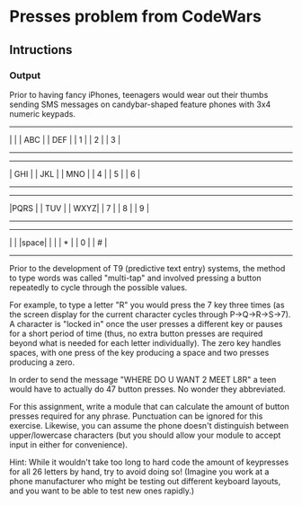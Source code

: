 # Presses problem from CodeWars

## Intructions

### Output

Prior to having fancy iPhones, teenagers would wear out their thumbs sending SMS messages on candybar-shaped feature phones with 3x4 numeric keypads.

---

| | | ABC | | DEF |
| 1 | | 2 | | 3 |

---

---

| GHI | | JKL | | MNO |
| 4 | | 5 | | 6 |

---

---

|PQRS | | TUV | | WXYZ|
| 7 | | 8 | | 9 |

---

---

| | |space| | |
| \* | | 0 | | # |

---

Prior to the development of T9 (predictive text entry) systems, the method to type words was called "multi-tap" and involved pressing a button repeatedly to cycle through the possible values.

For example, to type a letter "R" you would press the 7 key three times (as the screen display for the current character cycles through P->Q->R->S->7). A character is "locked in" once the user presses a different key or pauses for a short period of time (thus, no extra button presses are required beyond what is needed for each letter individually). The zero key handles spaces, with one press of the key producing a space and two presses producing a zero.

In order to send the message "WHERE DO U WANT 2 MEET L8R" a teen would have to actually do 47 button presses. No wonder they abbreviated.

For this assignment, write a module that can calculate the amount of button presses required for any phrase. Punctuation can be ignored for this exercise. Likewise, you can assume the phone doesn't distinguish between upper/lowercase characters (but you should allow your module to accept input in either for convenience).

Hint: While it wouldn't take too long to hard code the amount of keypresses for all 26 letters by hand, try to avoid doing so! (Imagine you work at a phone manufacturer who might be testing out different keyboard layouts, and you want to be able to test new ones rapidly.)
